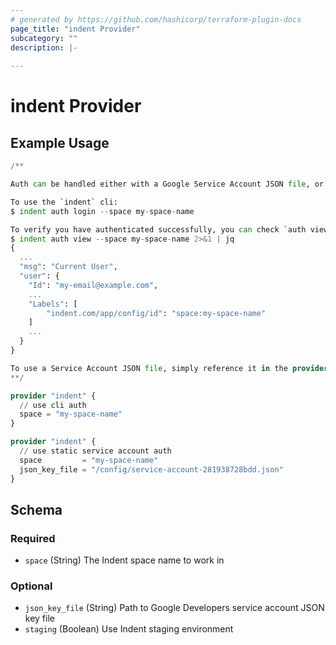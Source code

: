 ```yaml
---
# generated by https://github.com/hashicorp/terraform-plugin-docs
page_title: "indent Provider"
subcategory: ""
description: |-
  
---
```


# indent Provider



## Example Usage

```terraform
/**

Auth can be handled either with a Google Service Account JSON file, or with the `indent` cli.

To use the `indent` cli:
$ indent auth login --space my-space-name

To verify you have authenticated successfully, you can check `auth view`:
$ indent auth view --space my-space-name 2>&1 | jq
{
  ...
  "msg": "Current User",
  "user": {
    "Id": "my-email@example.com",
    ...
    "Labels": [
        "indent.com/app/config/id": "space:my-space-name"
    ]
    ...
  }
}

To use a Service Account JSON file, simply reference it in the provider config.
**/

provider "indent" {
  // use cli auth
  space = "my-space-name"
}

provider "indent" {
  // use static service account auth
  space         = "my-space-name"
  json_key_file = "/config/service-account-281938728bdd.json"
}
```

<!-- schema generated by tfplugindocs -->
## Schema

### Required

- `space` (String) The Indent space name to work in

### Optional

- `json_key_file` (String) Path to Google Developers service account JSON key file
- `staging` (Boolean) Use Indent staging environment
